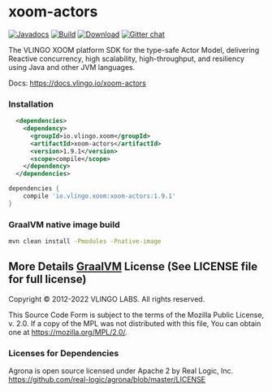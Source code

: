 # xoom-actors

[![Javadocs](http://javadoc.io/badge/io.vlingo.xoom/xoom-actors.svg?color=brightgreen)](http://javadoc.io/doc/io.vlingo.xoom/xoom-actors) [![Build](https://github.com/vlingo/xoom-actors/workflows/Build/badge.svg)](https://github.com/vlingo/xoom-actors/actions?query=workflow%3ABuild) [![Download](https://img.shields.io/maven-central/v/io.vlingo.xoom/xoom-actors?label=maven)](https://search.maven.org/artifact/io.vlingo.xoom/xoom-actors) [![Gitter chat](https://badges.gitter.im/gitterHQ/gitter.png)](https://gitter.im/vlingo-platform-java/actors)

The VLINGO XOOM platform SDK for the type-safe Actor Model, delivering Reactive concurrency, high scalability, high-throughput, and resiliency using Java and other JVM languages.

Docs: https://docs.vlingo.io/xoom-actors

### Installation

```xml
  <dependencies>
    <dependency>
      <groupId>io.vlingo.xoom</groupId>
      <artifactId>xoom-actors</artifactId>
      <version>1.9.1</version>
      <scope>compile</scope>
    </dependency>
  </dependencies>
```

```gradle
dependencies {
    compile 'io.vlingo.xoom:xoom-actors:1.9.1'
}
```
### GraalVM native image build

```bash
mvn clean install -Pmodules -Pnative-image
```
More Details [GraalVM](GraalVM.md)
License (See LICENSE file for full license)
-------------------------------------------
Copyright © 2012-2022 VLINGO LABS. All rights reserved.

This Source Code Form is subject to the terms of the
Mozilla Public License, v. 2.0. If a copy of the MPL
was not distributed with this file, You can obtain
one at https://mozilla.org/MPL/2.0/.


### Licenses for Dependencies

Agrona is open source licensed under Apache 2 by Real Logic, Inc.
https://github.com/real-logic/agrona/blob/master/LICENSE

